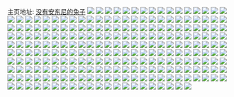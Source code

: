 主页地址: [没有安东尼的兔子](https://weibo.com/u/2343832191) 
![](https://wx4.sinaimg.cn/mw2000/8bb40a7fly1h9hftq6y1ej21o0280b2a.jpg) 
![](https://wx4.sinaimg.cn/mw2000/8bb40a7fly1h7wugchsf2j236c249000.jpg) 
![](https://wx4.sinaimg.cn/mw2000/8bb40a7fly1h7v0gfq40pj22c03404qr.jpg) 
![](https://wx4.sinaimg.cn/mw2000/8bb40a7fly1h7sprk3713j21400u07jo.jpg) 
![](https://wx4.sinaimg.cn/mw2000/8bb40a7fly1h7g7nt7b4zj22c03401kx.jpg) 
![](https://wx4.sinaimg.cn/mw2000/8bb40a7fly1h7feabsa1dj20u0190gqx.jpg) 
![](https://wx4.sinaimg.cn/mw2000/8bb40a7fly1h7feaasog6j20u0190wow.jpg) 
![](https://wx4.sinaimg.cn/mw2000/8bb40a7fly1h7f83vmwapj213u0tu77p.jpg) 
![](https://wx4.sinaimg.cn/mw2000/8bb40a7fly1h7f82zyy9kj211d0qyn7p.jpg) 
![](https://wx4.sinaimg.cn/mw2000/8bb40a7fly1h791sgdwzcj23402c0qv9.jpg) 
![](https://wx4.sinaimg.cn/mw2000/8bb40a7fly1h791siq932j23402c0npg.jpg) 
![](https://wx4.sinaimg.cn/mw2000/8bb40a7fly1h791sl0f7kj23402c0e84.jpg) 
![](https://wx4.sinaimg.cn/mw2000/8bb40a7fly1h791sdyxfuj23402c0e84.jpg) 
![](https://wx4.sinaimg.cn/mw2000/8bb40a7fly1h6xto0y8ivj21400u0k0g.jpg) 
![](https://wx4.sinaimg.cn/mw2000/8bb40a7fly1h6xto0el9nj21400u0wp5.jpg) 
![](https://wx4.sinaimg.cn/mw2000/8bb40a7fly1h6xto1d6fkj21400u0q87.jpg) 
![](https://wx4.sinaimg.cn/mw2000/8bb40a7fly1h6vq4i7m6rj22801o0qv7.jpg) 
![](https://wx4.sinaimg.cn/mw2000/8bb40a7fly1h6vqb36jofj22u01le44h.jpg) 
![](https://wx4.sinaimg.cn/mw2000/8bb40a7fly1h6vq4jzqnoj22801o0e83.jpg) 
![](https://wx4.sinaimg.cn/mw2000/8bb40a7fly1h6vqb5i2snj23402c0u0z.jpg) 
![](https://wx4.sinaimg.cn/mw2000/8bb40a7fly1h6vq4fh5twj21x22wh0zn.jpg) 
![](https://wx4.sinaimg.cn/mw2000/8bb40a7fly1h6vqazvoynj23402c0kjm.jpg) 
![](https://wx4.sinaimg.cn/mw2000/8bb40a7fly1h6vqb7r4xbj23402c0npe.jpg) 
![](https://wx4.sinaimg.cn/mw2000/8bb40a7fly1h6vqbcifygj23402c0hdv.jpg) 
![](https://wx4.sinaimg.cn/mw2000/8bb40a7fly1h6vqbh4peqj23402c0b2e.jpg) 
![](https://wx4.sinaimg.cn/mw2000/8bb40a7fly1h6vqbiln6dj23402c0npd.jpg) 
![](https://wx4.sinaimg.cn/mw2000/8bb40a7fly1h6vqbktq0wj23402c01kz.jpg) 
![](https://wx4.sinaimg.cn/mw2000/8bb40a7fly1h6vqbnezp3j23402c0b2c.jpg) 
![](https://wx4.sinaimg.cn/mw2000/8bb40a7fly1h6vjrpt8yqj20u0140tbz.jpg) 
![](https://wx4.sinaimg.cn/mw2000/8bb40a7fly1h6vjrqc00jj21400u0n4i.jpg) 
![](https://wx4.sinaimg.cn/mw2000/8bb40a7fly1h6vjrqqmwgj21400u0gnt.jpg) 
![](https://wx4.sinaimg.cn/mw2000/8bb40a7fly1h6vjrpcolvj21400u0adu.jpg) 
![](https://wx4.sinaimg.cn/mw2000/8bb40a7fly1h6vjrr899zj21400u0q64.jpg) 
![](https://wx4.sinaimg.cn/mw2000/8bb40a7fly1h6vjrrodqrj21400u0di6.jpg) 
![](https://wx4.sinaimg.cn/mw2000/8bb40a7fly1h6vjrs6q9bj20u00u0tgl.jpg) 
![](https://wx4.sinaimg.cn/mw2000/8bb40a7fly1h6vjru6gq7j226j0u04jh.jpg) 
![](https://wx4.sinaimg.cn/mw2000/8bb40a7fly1h6vjruwmobj21890u0wqb.jpg) 
![](https://wx4.sinaimg.cn/mw2000/8bb40a7fly1h6vjrvfftnj21400u0tgv.jpg) 
![](https://wx4.sinaimg.cn/mw2000/8bb40a7fly1h6qynzeseyj22c02c0qv7.jpg) 
![](https://wx4.sinaimg.cn/mw2000/8bb40a7fly1h6qy6qo1vhj22ng2c01l0.jpg) 
![](https://wx4.sinaimg.cn/mw2000/8bb40a7fly1h6qy6n6dkrj22c0340b2c.jpg) 
![](https://wx4.sinaimg.cn/mw2000/8bb40a7fly1h6qy6uizt0j22c03401l0.jpg) 
![](https://wx4.sinaimg.cn/mw2000/8bb40a7fly1h58ng4o566j20mi0u0n21.jpg) 
![](https://wx4.sinaimg.cn/mw2000/8bb40a7fly1h4w733xvm8j23402c0hdx.jpg) 
![](https://wx4.sinaimg.cn/mw2000/8bb40a7fly1h4w734wqquj22c02c04qq.jpg) 
![](https://wx4.sinaimg.cn/mw2000/8bb40a7fly1h4w731jd9cj23402c0b2c.jpg) 
![](https://wx4.sinaimg.cn/mw2000/8bb40a7fly1h4s1bzvebrj23402c0kjl.jpg) 
![](https://wx4.sinaimg.cn/mw2000/8bb40a7fly1h4s1c22r5mj23402c0hdu.jpg) 
![](https://wx4.sinaimg.cn/mw2000/8bb40a7fly1h4s1c3gjmjj23402c0kjl.jpg) 
![](https://wx4.sinaimg.cn/mw2000/8bb40a7fly1h4s1byd1f7j23402c0npf.jpg) 
![](https://wx4.sinaimg.cn/mw2000/8bb40a7fly1h4s1c6eh2qj23402c0e84.jpg) 
![](https://wx4.sinaimg.cn/mw2000/8bb40a7fly1h4s1cgw7zrj23402c04qu.jpg) 
![](https://wx4.sinaimg.cn/mw2000/8bb40a7fly1h46b811n5dj20u00u0tds.jpg) 
![](https://wx4.sinaimg.cn/mw2000/8bb40a7fly1h34i7u8it1j20zj1be7pp.jpg) 
![](https://wx4.sinaimg.cn/mw2000/8bb40a7fly1h32d5gjm2aj21400u0txu.jpg) 
![](https://wx4.sinaimg.cn/mw2000/8bb40a7fly1h32d5wmykgj21ht1epe81.jpg) 
![](https://wx4.sinaimg.cn/mw2000/8bb40a7fly1h32d5xniomj21790ytgp7.jpg) 
![](https://wx4.sinaimg.cn/mw2000/8bb40a7fly1h32d61prahj221t1yp4qr.jpg) 
![](https://wx4.sinaimg.cn/mw2000/8bb40a7fly1h1pcfomko7j20u00u0wod.jpg) 
![](https://wx4.sinaimg.cn/mw2000/8bb40a7fly1h1pcev9biaj20ia0ia40h.jpg) 
![](https://wx4.sinaimg.cn/mw2000/8bb40a7fly1h1pcf559k1j20tz0tzjz7.jpg) 
![](https://wx4.sinaimg.cn/mw2000/8bb40a7fly1h1lkryk4b2j20mi0s3n32.jpg) 
![](https://wx4.sinaimg.cn/mw2000/8bb40a7fly1h1ie9rw0gpj20u00u0gt8.jpg) 
![](https://wx4.sinaimg.cn/mw2000/8bb40a7fly1h1ie9reg2dj20u00u07e4.jpg) 
![](https://wx4.sinaimg.cn/mw2000/8bb40a7fly1h1ie9sfdkgj20ts0tz437.jpg) 
![](https://wx4.sinaimg.cn/mw2000/8bb40a7fly1h1e386v8i1j22qo2207wj.jpg) 
![](https://wx4.sinaimg.cn/mw2000/8bb40a7fly1h1b8op3gr1j20u014047x.jpg) 
![](https://wx4.sinaimg.cn/mw2000/8bb40a7fly1h1b8ooovzjj20u0140ajc.jpg) 
![](https://wx4.sinaimg.cn/mw2000/8bb40a7fly1h13d9g1z6xj22c0340hdu.jpg) 
![](https://wx4.sinaimg.cn/mw2000/8bb40a7fly1h11z4dlo71j20tv0tv7bh.jpg) 
![](https://wx4.sinaimg.cn/mw2000/8bb40a7fly1h11z4e0zumj20mi0mitfm.jpg) 
![](https://wx4.sinaimg.cn/mw2000/8bb40a7fly1h11z4evdryj20mi0mi0z8.jpg) 
![](https://wx4.sinaimg.cn/mw2000/8bb40a7fly1h11z4fx1o5j20mi0midl0.jpg) 
![](https://wx4.sinaimg.cn/mw2000/8bb40a7fly1h11z4f94m0j20tv0tvdpa.jpg) 
![](https://wx4.sinaimg.cn/mw2000/8bb40a7fly1h11z4gf434j20mi0migrs.jpg) 
![](https://wx4.sinaimg.cn/mw2000/8bb40a7fly1h11z4d49hej20tv0tv13y.jpg) 
![](https://wx4.sinaimg.cn/mw2000/8bb40a7fly1h11z4gpba4j20mi0mi101.jpg) 
![](https://wx4.sinaimg.cn/mw2000/8bb40a7fly1h11z6231kdj23402c0e82.jpg) 
![](https://wx4.sinaimg.cn/mw2000/8bb40a7fly1h0pvax4audj22qo220kjn.jpg) 
![](https://wx4.sinaimg.cn/mw2000/8bb40a7fly1h0pcmpeli1j22qo220qv6.jpg) 
![](https://wx4.sinaimg.cn/mw2000/8bb40a7fly1h0mexngnp9j215o3gx1ky.jpg) 
![](https://wx4.sinaimg.cn/mw2000/8bb40a7fly1h0kkx7m0nvj22c0340u0x.jpg) 
![](https://wx4.sinaimg.cn/mw2000/8bb40a7fly1h0kkx8s8brj22c0340kjl.jpg) 
![](https://wx4.sinaimg.cn/mw2000/8bb40a7fly1h0ivnocjfhj20qo0qon7r.jpg) 
![](https://wx4.sinaimg.cn/mw2000/8bb40a7fly1h0he905l9wj22c0340npd.jpg) 
![](https://wx4.sinaimg.cn/mw2000/8bb40a7fly1h0g7gzj4m5j20n01dqqhw.jpg) 
![](https://wx4.sinaimg.cn/mw2000/8bb40a7fly1h0dnr4ywiaj22c0340npe.jpg) 
![](https://wx4.sinaimg.cn/mw2000/8bb40a7fly1h0bmjwg2suj22c0340hdu.jpg) 
![](https://wx4.sinaimg.cn/mw2000/8bb40a7fly1h091sd5k4ij22c0340npd.jpg) 
![](https://wx4.sinaimg.cn/mw2000/8bb40a7fly1h084mhu6hgj21400u0wqw.jpg) 
![](https://wx4.sinaimg.cn/mw2000/8bb40a7fly1h084mi6zsjj21400u0h0o.jpg) 
![](https://wx4.sinaimg.cn/mw2000/8bb40a7fly1h084mihfzej21400u0gyu.jpg) 
![](https://wx4.sinaimg.cn/mw2000/8bb40a7fly1h084miz3krj21400u0157.jpg) 
![](https://wx4.sinaimg.cn/mw2000/8bb40a7fly1h084mha9nsj20zk0zkk0v.jpg) 
![](https://wx4.sinaimg.cn/mw2000/8bb40a7fly1h084mj85nnj21400u0wpw.jpg) 
![](https://wx4.sinaimg.cn/mw2000/8bb40a7fly1h084mjhv09j21400u04a5.jpg) 
![](https://wx4.sinaimg.cn/mw2000/8bb40a7fly1h084mh10w9j21400u0wp7.jpg) 
![](https://wx4.sinaimg.cn/mw2000/8bb40a7fly1h084mjvl6ej21400u07hy.jpg) 
![](https://wx4.sinaimg.cn/mw2000/8bb40a7fly1h00xl698d1j22c0340kjl.jpg) 
![](https://wx4.sinaimg.cn/mw2000/8bb40a7fly1h00e9hb2wnj20b40b4dg9.jpg) 
![](https://wx4.sinaimg.cn/mw2000/8bb40a7fly1gzqquhrolij2280280qv5.jpg) 
![](https://wx4.sinaimg.cn/mw2000/8bb40a7fly1gzqqukhi5vj2280280x6p.jpg) 
![](https://wx4.sinaimg.cn/mw2000/8bb40a7fly1gzqqumuhx9j2280280npd.jpg) 
![](https://wx4.sinaimg.cn/mw2000/8bb40a7fgy1gzgc50aytsj20u01407ch.jpg) 
![](https://wx4.sinaimg.cn/mw2000/8bb40a7fgy1gze87qze15j22c033yu0z.jpg) 
![](https://wx4.sinaimg.cn/mw2000/8bb40a7fgy1gze882978jj22c033ye84.jpg) 
![](https://wx4.sinaimg.cn/mw2000/8bb40a7fgy1gze87a74lwj22c033y7wk.jpg) 
![](https://wx4.sinaimg.cn/mw2000/8bb40a7fgy1gzcslf8u9lj20u01407c9.jpg) 
![](https://wx4.sinaimg.cn/mw2000/8bb40a7fgy1gzcslgskrzj21400u00zv.jpg) 
![](https://wx4.sinaimg.cn/mw2000/8bb40a7fgy1gzcslg8cjvj21400u0ajc.jpg) 
![](https://wx4.sinaimg.cn/mw2000/8bb40a7fgy1gzcslha2cuj20u0140n26.jpg) 
![](https://wx4.sinaimg.cn/mw2000/8bb40a7fgy1gzcsli8ivfj21400u0jyg.jpg) 
![](https://wx4.sinaimg.cn/mw2000/8bb40a7fgy1gzcslhpidbj211v0u0ag5.jpg) 
![](https://wx4.sinaimg.cn/mw2000/8bb40a7fgy1gzcsrrvsp9j20u0140gtv.jpg) 
![](https://wx4.sinaimg.cn/mw2000/8bb40a7fgy1gzcsrv53hej20u0140wj0.jpg) 
![](https://wx4.sinaimg.cn/mw2000/8bb40a7fgy1gzcsrrg21dj20u0140k36.jpg) 
![](https://wx4.sinaimg.cn/mw2000/8bb40a7fgy1gz9vtd74ozj22801pix6p.jpg) 
![](https://wx4.sinaimg.cn/mw2000/8bb40a7fgy1gz9vtfa3lij23402c07wh.jpg) 
![](https://wx4.sinaimg.cn/mw2000/8bb40a7fgy1gz9vti15rjj22qo220hdt.jpg) 
![](https://wx4.sinaimg.cn/mw2000/8bb40a7fgy1gz8m88usf9j20u0140agk.jpg) 
![](https://wx4.sinaimg.cn/mw2000/8bb40a7fgy1gz84ukwtuej23402c0qv7.jpg) 
![](https://wx4.sinaimg.cn/mw2000/8bb40a7fgy1gz84umjpmrj23402c0u0y.jpg) 
![](https://wx4.sinaimg.cn/mw2000/8bb40a7fgy1gz84uop7scj22801o04qq.jpg) 
![](https://wx4.sinaimg.cn/mw2000/8bb40a7fgy1gz84uq65ouj23402c04qr.jpg) 
![](https://wx4.sinaimg.cn/mw2000/8bb40a7fgy1gz84utjd4oj20u0112dzl.jpg) 
![](https://wx4.sinaimg.cn/mw2000/8bb40a7fgy1gz84uiv37qj23402c0qv6.jpg) 
![](https://wx4.sinaimg.cn/mw2000/8bb40a7fgy1gz84urofldj23402c0npe.jpg) 
![](https://wx4.sinaimg.cn/mw2000/8bb40a7fgy1gz84vbanlhj21o02807wh.jpg) 
![](https://wx4.sinaimg.cn/mw2000/8bb40a7fgy1gz84usq8asj20tz0mithj.jpg) 
![](https://wx4.sinaimg.cn/mw2000/8bb40a7fgy1gz7hhrw15kj21400u0q89.jpg) 
![](https://wx4.sinaimg.cn/mw2000/8bb40a7fgy1gz7hhqky84j21400u0jy0.jpg) 
![](https://wx4.sinaimg.cn/mw2000/8bb40a7fgy1gz7hhsc1pxj21400u0tfi.jpg) 
![](https://wx4.sinaimg.cn/mw2000/8bb40a7fgy1gz7hj1kmgej20u0140n64.jpg) 
![](https://wx4.sinaimg.cn/mw2000/8bb40a7fgy1gz6c6rck8vj20u0140wlv.jpg) 
![](https://wx4.sinaimg.cn/mw2000/8bb40a7fgy1gz6b1wcww7j20u0140n5k.jpg) 
![](https://wx4.sinaimg.cn/mw2000/8bb40a7fly1gz4zc9uht7j20u0140ahm.jpg) 
![](https://wx4.sinaimg.cn/mw2000/8bb40a7fly1gz3r8dj260j21400u0455.jpg) 
![](https://wx4.sinaimg.cn/mw2000/8bb40a7fly1gz3r8crz0dj20tz0hlaf5.jpg) 
![](https://wx4.sinaimg.cn/mw2000/8bb40a7fly1gyvi2wl8hej20n012gwhh.jpg) 
![](https://wx4.sinaimg.cn/mw2000/8bb40a7fly1gysa8cwjfmj21e90san5t.jpg) 
![](https://wx4.sinaimg.cn/mw2000/8bb40a7fly1gysa8e9r7zj23402c0x6p.jpg) 
![](https://wx4.sinaimg.cn/mw2000/8bb40a7fly1gysa8ccmnbj23402c0npd.jpg) 
![](https://wx4.sinaimg.cn/mw2000/8bb40a7fly1gysa8f1wswj20tz0mitml.jpg) 
![](https://wx4.sinaimg.cn/mw2000/8bb40a7fly1gyqd8pilgbj22801o0hdt.jpg) 
![](https://wx4.sinaimg.cn/mw2000/8bb40a7fly1gyqd8q0ylvj22801o0hdt.jpg) 
![](https://wx4.sinaimg.cn/mw2000/8bb40a7fly1gyqcygmxsnj22yo280hdw.jpg) 
![](https://wx4.sinaimg.cn/mw2000/8bb40a7fly1gyqcydiw45j23402c0x6q.jpg) 
![](https://wx4.sinaimg.cn/mw2000/8bb40a7fly1gyqcyi10mzj22c0340b2b.jpg) 
![](https://wx4.sinaimg.cn/mw2000/8bb40a7fly1gynr4btqzjj21400u0tj5.jpg) 
![](https://wx4.sinaimg.cn/mw2000/8bb40a7fly1gynjtk2h8vj21400u0al8.jpg) 
![](https://wx4.sinaimg.cn/mw2000/8bb40a7fly1gynjtkugshj20sd0qrjyr.jpg) 
![](https://wx4.sinaimg.cn/mw2000/8bb40a7fly1gynjtlaoiej21400nljx1.jpg) 
![](https://wx4.sinaimg.cn/mw2000/8bb40a7fly1gynjtlsnzbj20u0140q9b.jpg) 
![](https://wx4.sinaimg.cn/mw2000/8bb40a7fly1gxp2jbk6fwj22io1w0e83.jpg) 
![](https://wx4.sinaimg.cn/mw2000/8bb40a7fly1gxm8e3p8d0j20n01dstuk.jpg) 
![](https://wx4.sinaimg.cn/mw2000/8bb40a7fly1gxm8e4hqhmj21o02804qp.jpg) 
![](https://wx4.sinaimg.cn/mw2000/8bb40a7fly1gxm8fg85kuj20zk0k0gnl.jpg) 
![](https://wx4.sinaimg.cn/mw2000/8bb40a7fly1gxjwl2l10xj21o0280b29.jpg) 
![](https://wx4.sinaimg.cn/mw2000/8bb40a7fly1gxjwl33u85j21o02801ik.jpg) 
![](https://wx4.sinaimg.cn/mw2000/00723NKKly1gk21ef2qwjj30p60p60u6.jpg) 
![](https://wx4.sinaimg.cn/mw2000/8bb40a7fly1gwbexjrwezj20u0140jwj.jpg) 
![](https://wx4.sinaimg.cn/mw2000/8bb40a7fly1gwbexk7klij20u0140gry.jpg) 
![](https://wx4.sinaimg.cn/mw2000/8bb40a7fly1gw8zoyrwbgj22801o0nl6.jpg) 
![](https://wx4.sinaimg.cn/mw2000/8bb40a7fly1gw8zoxti9mj23402c0kjl.jpg) 
![](https://wx4.sinaimg.cn/mw2000/8bb40a7fly1gw8zp0eb6oj22801o0npd.jpg) 
![](https://wx4.sinaimg.cn/mw2000/8bb40a7fly1gw8zp19o7aj23402c0e81.jpg) 
![](https://wx4.sinaimg.cn/mw2000/002yCtP1ly1gvgrmbk8dij61400u0qfd02.jpg) 
![](https://wx4.sinaimg.cn/mw2000/002yCtP1ly1gv3bw65gnpj63402c0qv602.jpg) 
![](https://wx4.sinaimg.cn/mw2000/002yCtP1ly1guvg4r2t3zj62bb2bb4qq02.jpg) 
![](https://wx4.sinaimg.cn/mw2000/002yCtP1ly1guu7npoo4oj60u014046002.jpg) 
![](https://wx4.sinaimg.cn/mw2000/002yCtP1ly1gursoxj31zj61o02804qp02.jpg) 
![](https://wx4.sinaimg.cn/mw2000/002yCtP1ly1guo0dyjrarj63402c0x6q02.jpg) 
![](https://wx4.sinaimg.cn/mw2000/8bb40a7fly1gunf4nkqv5j21400u0dld.jpg) 
![](https://wx4.sinaimg.cn/mw2000/8bb40a7fly1gunf4zx2esj22802801ky.jpg) 
![](https://wx4.sinaimg.cn/mw2000/8bb40a7fly1gunf4q5umhj20tv13u45s.jpg) 
![](https://wx4.sinaimg.cn/mw2000/8bb40a7fly1gtvj96neaej20n00n0dhz.jpg) 
![](https://wx4.sinaimg.cn/mw2000/8bb40a7fly1gttalow7y7j20ty142tgi.jpg) 
![](https://wx4.sinaimg.cn/mw2000/8bb40a7fly1gtim3esvs3j22in2inqv5.jpg) 
![](https://wx4.sinaimg.cn/mw2000/8bb40a7fly1gtim3b90spj21o0280npd.jpg) 
![](https://wx4.sinaimg.cn/mw2000/8bb40a7fly1gthly4a6enj21o0280ki8.jpg) 
![](https://wx4.sinaimg.cn/mw2000/8bb40a7fly1gthly30z5zj21o0280npd.jpg) 
![](https://wx4.sinaimg.cn/mw2000/8bb40a7fly1gte1e6tgv8j20u00u0tqw.jpg) 
![](https://wx4.sinaimg.cn/mw2000/8bb40a7fly1gte1e68mmoj22801o0hdu.jpg) 
![](https://wx4.sinaimg.cn/mw2000/8bb40a7fly1gt4izvn5gij21o02807wh.jpg) 
![](https://wx4.sinaimg.cn/mw2000/8bb40a7fly1gt4izu85tyj21o0280b29.jpg) 
![](https://wx4.sinaimg.cn/mw2000/8bb40a7fly1gt2h1ig70qj21o02804qp.jpg) 
![](https://wx4.sinaimg.cn/mw2000/8bb40a7fly1gsv4xuf4vij21hc0k0ta4.jpg) 
![](https://wx4.sinaimg.cn/mw2000/8bb40a7fly1gscx578g8cj20n01fadzy.jpg) 
![](https://wx4.sinaimg.cn/mw2000/8bb40a7fly1gs7zuvf8u6j20u0140x6b.jpg) 
![](https://wx4.sinaimg.cn/mw2000/8bb40a7fly1gs7zvqy2fej20k00zkn31.jpg) 
![](https://wx4.sinaimg.cn/mw2000/8bb40a7fly1gs7zuusriyj20u01407gg.jpg) 
![](https://wx4.sinaimg.cn/mw2000/8bb40a7fly1gp4mrj2qrej20n01dstqk.jpg) 
![](https://wx4.sinaimg.cn/mw2000/8bb40a7fly1goqq9565ynj22802yoe8c.jpg) 
![](https://wx4.sinaimg.cn/mw2000/8bb40a7fly1gob0ldu8msj21o0280qv6.jpg) 
![](https://wx4.sinaimg.cn/mw2000/8bb40a7fly1go32f6s752j21jj2bb1kx.jpg) 
![](https://wx4.sinaimg.cn/mw2000/8bb40a7fly1go0l4q2sbfj23332bb7wi.jpg) 
![](https://wx4.sinaimg.cn/mw2000/8bb40a7fly1gnztr3sefkj21400u0u0x.jpg) 
![](https://wx4.sinaimg.cn/mw2000/8bb40a7fgy1gnu55qxzq0j22bb2bbu11.jpg) 
![](https://wx4.sinaimg.cn/mw2000/8bb40a7fgy1gnu55tq3t2j23402c0npd.jpg) 
![](https://wx4.sinaimg.cn/mw2000/8bb40a7fgy1gnu55sq75yj23332bbkjm.jpg) 
![](https://wx4.sinaimg.cn/mw2000/8bb40a7fgy1gnu55w9cmnj21o01o01ky.jpg) 
![](https://wx4.sinaimg.cn/mw2000/8bb40a7fgy1gnu55xz2zsj21o0280u0z.jpg) 
![](https://wx4.sinaimg.cn/mw2000/8bb40a7fgy1gnu55znsvhj21o0280x6q.jpg) 
![](https://wx4.sinaimg.cn/mw2000/8bb40a7fgy1gnu560cufqj20u00k0ti6.jpg) 
![](https://wx4.sinaimg.cn/mw2000/8bb40a7fgy1gnu561gtcdj22bb1qhb2b.jpg) 
![](https://wx4.sinaimg.cn/mw2000/8bb40a7fgy1gnu55pa36vj21o01o01kx.jpg) 
![](https://wx4.sinaimg.cn/mw2000/8bb40a7fly1gnty1kyyi9j20u0140drz.jpg) 
![](https://wx4.sinaimg.cn/mw2000/8bb40a7fly1gnty1lilwmj20u01407ji.jpg) 
![](https://wx4.sinaimg.cn/mw2000/8bb40a7fly1gnty1lz3u9j20u014016y.jpg) 
![](https://wx4.sinaimg.cn/mw2000/8bb40a7fly1gnty4ruimbj20u0140e4p.jpg) 
![](https://wx4.sinaimg.cn/mw2000/8bb40a7fly1gnty4dpumhj20u0140qla.jpg) 
![](https://wx4.sinaimg.cn/mw2000/8bb40a7fly1gnty53ssomj20u0140tre.jpg) 
![](https://wx4.sinaimg.cn/mw2000/8bb40a7fly1g576ui9mnoj22yo280nps.jpg) 
![](https://wx4.sinaimg.cn/mw2000/8bb40a7fly1g576u962qnj22802yo7ww.jpg) 
![](https://wx4.sinaimg.cn/mw2000/8bb40a7fly1g576uqnu3zj22yo280kk0.jpg) 
![](https://wx4.sinaimg.cn/mw2000/8bb40a7fly1g576uz3vcnj22yo280he8.jpg) 
![](https://wx4.sinaimg.cn/mw2000/8bb40a7fly1g576v9zn4dj22yo280x77.jpg) 
![](https://wx4.sinaimg.cn/mw2000/8bb40a7fly1g576vhc7xdj22yo280kjy.jpg) 
![](https://wx4.sinaimg.cn/mw2000/8bb40a7fly1g576vou4fqj22yo280x72.jpg) 
![](https://wx4.sinaimg.cn/mw2000/8bb40a7fly1g576w2orprj22802yo7wu.jpg) 
![](https://wx4.sinaimg.cn/mw2000/8bb40a7fly1g576vupl7vj22yo280u17.jpg) 
![](https://wx4.sinaimg.cn/mw2000/8bb40a7fly1g576rek9dxj22yo280qvg.jpg) 
![](https://wx4.sinaimg.cn/mw2000/8bb40a7fly1g576rl0oo9j22802you18.jpg) 
![](https://wx4.sinaimg.cn/mw2000/8bb40a7fly1g576rszjalj22yo280qvj.jpg) 
![](https://wx4.sinaimg.cn/mw2000/8bb40a7fly1g576s2v4q2j22yo280npu.jpg) 
![](https://wx4.sinaimg.cn/mw2000/8bb40a7fly1g576sb89gyj22yo280b2o.jpg) 
![](https://wx4.sinaimg.cn/mw2000/8bb40a7fly1g576sisyhtj22yo280x72.jpg) 
![](https://wx4.sinaimg.cn/mw2000/8bb40a7fgy1fum38n9axdj20hs0npgoy.jpg) 
![](https://wx4.sinaimg.cn/mw2000/8bb40a7fgy1fum36ipmaaj20hs0npju1.jpg) 
![](https://wx4.sinaimg.cn/mw2000/8bb40a7fgy1fum36k3zokj20np0hswij.jpg) 
![](https://wx4.sinaimg.cn/mw2000/8bb40a7fgy1fum36lbwavj20hs0npgnr.jpg) 
![](https://wx4.sinaimg.cn/mw2000/8bb40a7fgy1fum36mew4bj20np0hsju1.jpg) 
![](https://wx4.sinaimg.cn/mw2000/8bb40a7fgy1fum36n90wuj20hs0np41q.jpg) 
![](https://wx4.sinaimg.cn/mw2000/8bb40a7fgy1fum36o1vraj20hs0npad5.jpg) 
![](https://wx4.sinaimg.cn/mw2000/8bb40a7fgy1fum36p2llbj20hs0npmyu.jpg) 
![](https://wx4.sinaimg.cn/mw2000/8bb40a7fgy1fum36pqtbcj20hs0npdhv.jpg) 
![](https://wx4.sinaimg.cn/mw2000/8bb40a7fgy1fum36qfl1vj20hs0nptb2.jpg) 
